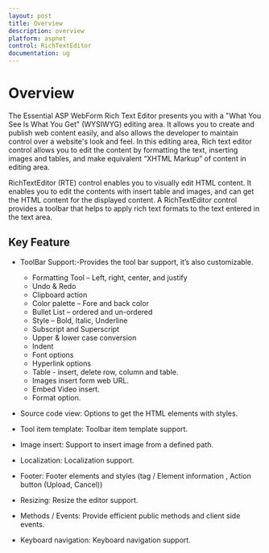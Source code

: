 ```yaml
---
layout: post
title: Overview
description: overview
platform: aspnet
control: RichTextEditor
documentation: ug
---
```


# Overview

The Essential ASP WebForm Rich Text Editor presents you with a "What You See Is What You Get" (WYSIWYG) editing area. It allows you to create and publish web content easily, and also allows the developer to maintain control over a website's look and feel. In this editing area, Rich text editor control allows you to edit the content by formatting the text, inserting images and tables, and make equivalent “XHTML Markup” of content in editing area.

RichTextEditor (RTE) control enables you to visually edit HTML content. It enables you to edit the contents with insert table and images, and can get the HTML content for the displayed content. A RichTextEditor control provides a toolbar that helps to apply rich text formats to the text entered in the text area.   

## Key Feature

* ToolBar Support:-Provides the tool bar support, it’s also customizable.

	* Formatting Tool – Left, right, center, and justify
	* Undo & Redo
	* Clipboard action
	* Color palette – Fore and back color
	* Bullet List – ordered and un-ordered
	* Style – Bold, Italic, Underline
	* Subscript and Superscript 
	* Upper & lower case conversion
	* Indent
	* Font options
	* Hyperlink options
	* Table - insert, delete row, column and table.
	* Images insert form web URL.
	* Embed Video insert.
	* Format option.

* Source code view: Options to get the HTML elements with styles.
* Tool item template: Toolbar item template support.
* Image insert: Support to insert image from a defined path.
* Localization: Localization support. 
* Footer: Footer elements and styles (tag / Element information , Action button (Upload, Cancel))
* Resizing: Resize the editor support. 
* Methods / Events: Provide efficient public methods and client side events.
* Keyboard navigation: Keyboard navigation support.
